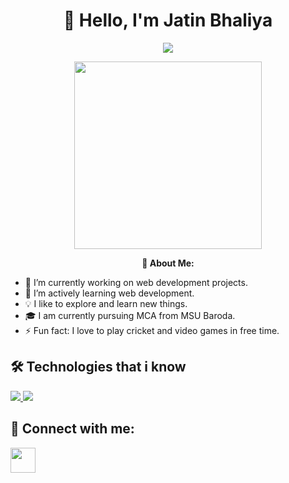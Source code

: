 <h1 align="center"><b>👋 Hello, I'm Jatin Bhaliya</b></h1>

<p align="center">
  <img src="https://readme-typing-svg.herokuapp.com?font=Time+New+Roman&color=blue&size=30&center=true&vCenter=true&width=600&height=100&lines=Hello!;Welcome+to+my+gihub+profile">
</p>
<p align="center">
	<picture><img src = "https://granroyalleigarape.com.br/wp-content/uploads/2021/05/programmer.gif" width = 300px></picture>
</p>
<p align="center">
  <b>🌟 About Me:</b>
  <ul>
    <li>🔭 I’m currently working on web development projects.</li>
    <li>🌱 I’m actively learning web development.</li>
    <li>💡 I like to explore and learn new things.</li>
    <li>🎓 I am currently pursuing  MCA from MSU Baroda.</li>
    <li>⚡ Fun fact: I love to play cricket and video games in free time.</li>
  </ul>
</p>

## 🛠️ Technologies that i know
<p align="left">
  <a href="https://skillicons.dev">
    <img src="https://skillicons.dev/icons?i=html,css,js,react,tailwind,bootstrap,mysql,java&perline=14" />
    <img src="https://skillicons.dev/icons? 
          i=python,flutter,redux,cpp,nextjs,nodejs,express,mongodb&perline=14" />
  </a>
</p>

## 🔗 Connect with me:
<p align="left">
	<a href="https://www.linkedin.com/in/jatin-bhaliya-9b4ba71b9/" target="blank">
		<img align="center" src="https://www.pinclipart.com/picdir/middle/97-971470_linkedin-linkedin-social-media-icons-clipart.png" height="40" width="40" />
	</a>
</p>
